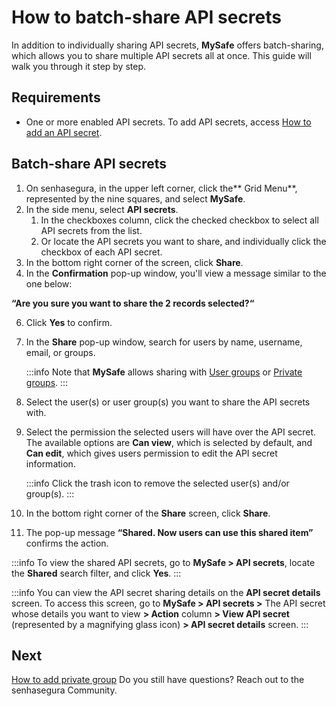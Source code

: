 # How to batch-share API secrets

In addition to individually sharing API secrets, **MySafe** offers batch-sharing, which allows you to share multiple API secrets all at once. This guide will walk you through it step by step.

## Requirements

* One or more enabled API secrets. To add API secrets, access [How to add an API secret](/v3-32/docs/mysafe-api-secret-add).

## Batch-share API secrets

1. On senhasegura, in the upper left corner, click the** Grid Menu**, represented by the nine squares, and select **MySafe**.
2. In the side menu, select **API secrets**.
    1. In the checkboxes column, click the checked checkbox to select all API secrets from the list.
    2. Or locate the API secrets you want to share, and individually click the checkbox of each API secret.
3. In the bottom right corner of the screen, click **Share**.
4. In the **Confirmation** pop-up window, you'll view a message similar to the one below:

**“Are you sure you want to share the 2 records selected?“**


6. Click **Yes** to confirm.
7. In the **Share** pop-up window, search for users by name, username, email, or groups.

    :::info
    Note that **MySafe** allows sharing with [User groups](/v3-32/docs/administration-user-groups) or [Private groups](/v3-32/docs/mysafe-private-group).
    :::



8. Select the user(s) or user group(s) you want to share the API secrets with.
9. Select the permission the selected users will have over the API secret. The available options are **Can view**, which is selected by default, and **Can edit**, which gives users permission to edit the API secret information.

    :::info
    Click the trash icon to remove the selected user(s) and/or  group(s).
    :::

10. In the bottom right corner of the **Share** screen, click **Share**.
11. The pop-up message **“Shared. Now users can use this shared item”** confirms the action.


:::info
To view the shared API secrets, go to **MySafe > API secrets**, locate the **Shared** search filter, and click **Yes**.
:::

:::info
You can view the API secret sharing details on the **API secret details** screen. 
To access this screen, go to **MySafe > API secrets >** The API secret whose details you want to view **> Action** column **> View API secret** (represented by a magnifying glass icon) **> API secret details** screen. 
:::




## Next
[How to add private group](/v3-32/docs/mysafe-private-group-add)
Do you still have questions? Reach out to the senhasegura Community.

